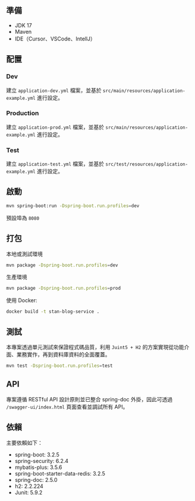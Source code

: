 ## 準備

- JDK 17
- Maven
- IDE（Cursor、VSCode、IntellJ）

## 配置

### Dev

建立 `application-dev.yml` 檔案，並基於 `src/main/resources/application-example.yml` 進行設定。

### Production

建立 `application-prod.yml` 檔案，並基於 `src/main/resources/application-example.yml` 進行設定。

### Test

建立 `application-test.yml` 檔案，並基於 `src/test/resources/application-example.yml` 進行設定。

## 啟動

```bash
mvn spring-boot:run -Dspring-boot.run.profiles=dev
```

預設埠為 `8080`

## 打包

本地或測試環境

```bash
mvn package -Dspring-boot.run.profiles=dev
```

生產環境

```bash
mvn package -Dspring-boot.run.profiles=prod
```

使用 Docker:

```bash
docker build -t stan-blog-service .
```

## 測試

本專案透過單元測試來保證程式碼品質，利用 `Juint5 + H2` 的方案實現從功能介面、業務實作，再到資料庫資料的全面覆蓋。

```bash
mvn test -Dspring-boot.run.profiles=test
```

## API

專案遵循 RESTful API 設計原則並已整合 spring-doc 外掛，因此可透過 `/swagger-ui/index.html` 頁面查看並調試所有 API。

## 依賴

主要依賴如下：

- spring-boot: 3.2.5
- spring-security: 6.2.4
- mybatis-plus: 3.5.6
- spring-boot-starter-data-redis: 3.2.5
- spring-doc: 2.5.0
- h2: 2.2.224
- Junit: 5.9.2
